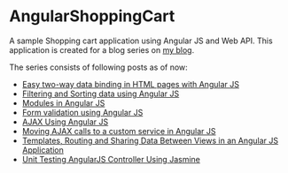 AngularShoppingCart
===================

A sample Shopping cart application using Angular JS and Web API. This application is created for a blog series on <a href="http://sravi-kiran.blogspot.com">my blog</a>.

The series consists of following posts as of now:
<ul>
<li>
<a target="_blank" href="http://sravi-kiran.blogspot.in/2013/02/EasyTwoWayDataBindingInHtmlPagesWithAngularJS.html">Easy two-way data binding in HTML pages with Angular JS</a>
</li>
<li>
<a target="_blank" href="http://sravi-kiran.blogspot.in/2013/02/FilteringAndSortingDataUsingAngularJS.html">Filtering and Sorting data using Angular JS</a>
</li>
<li>
<a target="_blank" href="http://sravi-kiran.blogspot.in/2013/02/ModulesInAngularJS.html">Modules in Angular JS</a>
</li>
<li>
<a target="_blank" href="http://sravi-kiran.blogspot.in/2013/02/FormValidationUsingAngularJS.html">Form validation using Angular JS</a>
</li>
<li>
<a target="_blank" href="http://sravi-kiran.blogspot.in/2013/03/AjaxUsingAngularJS.html">AJAX Using Angular JS</a>
</li>
<li>
<a target="_blank" href="http://sravi-kiran.blogspot.in/2013/03/MovingAjaxCallsToACustomServiceInAngularJS.html">Moving AJAX calls to a custom service in Angular JS</a>
</li>
<li>
<a target="_blank" href="http://sravi-kiran.blogspot.in/2013/03/TemplatesRoutingAndSharingDataBetweenViewsInAnAngularJsApplication.html">Templates, Routing and Sharing Data Between Views in an Angular JS Application</a>
</li>
<li>
<a target="_blank" href="http://sravi-kiran.blogspot.in/2013/04/UnitTestingAngularJsControllerUsingJasmine.html">Unit Testing AngularJS Controller Using Jasmine </a>
</li>
